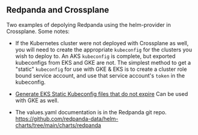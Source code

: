 ## Redpanda and Crossplane

Two examples of depolying Redpanda using the helm-provider in Crossplane. Some notes:

- If the Kubernetes cluster were not deployed with Crossplane as well, you will need to create the appropriate `kubeconfig` for the clusters you wish to deploy to. An AKS `kubeconfig` is complete, but exported kubeconfigs from EKS and GKE are not. The simplest method to get a "static" `kubeconfig` for use with GKE & EKS is to create a cluster role bound service account, and use that service account's `token` in the kubeconfig.

- [Generate EKS Static Kubeconfig files that do not expire](https://armin.su/generate-eks-static-kubeconfig-files-that-do-not-expire-a6f888a51e79) Can be used with GKE as well.

- The values.yaml documentation is in the Redpanda git repo. https://github.com/redpanda-data/helm-charts/tree/main/charts/redpanda

